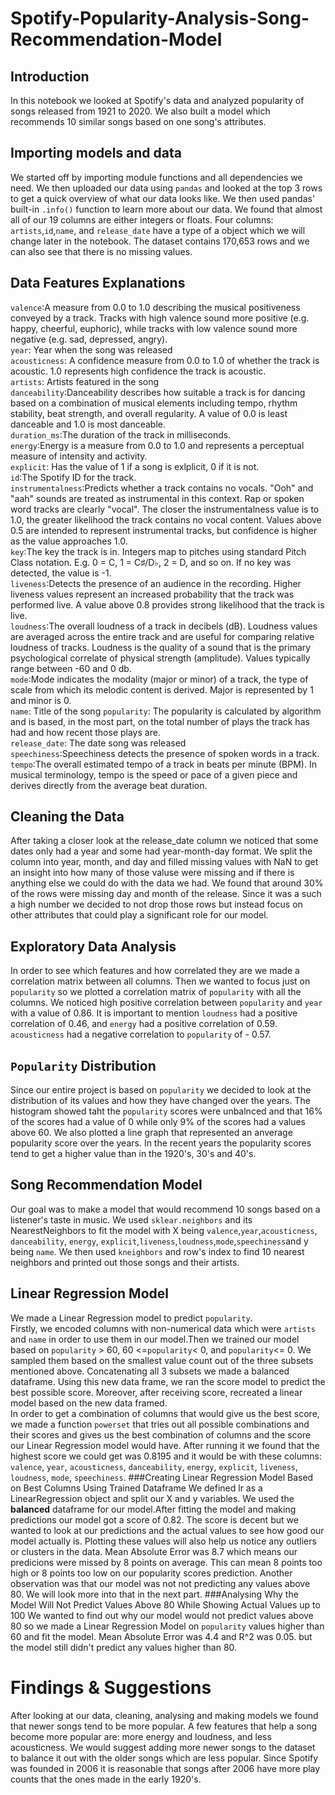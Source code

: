 # Spotify-Popularity-Analysis-Song-Recommendation-Model
## Introduction
In this notebook we looked at Spotify's data and analyzed popularity of songs released from 1921 to 2020. We also built a model which recommends 10 similar songs based on one song's attributes.
## Importing models and data
We started off by importing module functions and all dependencies we need. We then uploaded our data using `pandas` and looked at the top 3 rows to get a quick overview of what our data looks like. We then used pandas' built-in `.info()` function to learn more about our data. We found that almost all of our 19 columns are either integers or floats. Four columns: `artists`,`id`,`name`, and `release_date` have a type of a object which we will change later in the notebook. The dataset contains 170,653 rows and we can also see that there is no missing values.
## Data Features Explanations
`valence`:A measure from 0.0 to 1.0 describing the musical positiveness conveyed by a track. Tracks with high valence sound more positive (e.g. happy, cheerful, euphoric), while tracks with low valence sound more negative (e.g. sad, depressed, angry).\
`year`: Year when the song was released\
`acousticness`: A confidence measure from 0.0 to 1.0 of whether the track is acoustic. 1.0 represents high confidence the track is acoustic.\
`artists`: Artists featured in the song\
`danceability`:Danceability describes how suitable a track is for dancing based on a combination of musical elements including tempo, rhythm stability, beat strength, and overall regularity. A value of 0.0 is least danceable and 1.0 is most danceable.\
`duration_ms`:The duration of the track in milliseconds.\
`energy`:Energy is a measure from 0.0 to 1.0 and represents a perceptual measure of intensity and activity.\
`explicit`: Has the value of 1 if a song is exlplicit, 0 if it is not.\
`id`:The Spotify ID for the track.\
`instrumentalness`:Predicts whether a track contains no vocals. "Ooh" and "aah" sounds are treated as instrumental in this context. Rap or spoken word tracks are clearly "vocal". The closer the instrumentalness value is to 1.0, the greater likelihood the track contains no vocal content. Values above 0.5 are intended to represent instrumental tracks, but confidence is higher as the value approaches 1.0.\
`key`:The key the track is in. Integers map to pitches using standard Pitch Class notation. E.g. 0 = C, 1 = C♯/D♭, 2 = D, and so on. If no key was detected, the value is -1.\
`liveness`:Detects the presence of an audience in the recording. Higher liveness values represent an increased probability that the track was performed live. A value above 0.8 provides strong likelihood that the track is live.\
`loudness`:The overall loudness of a track in decibels (dB). Loudness values are averaged across the entire track and are useful for comparing relative loudness of tracks. Loudness is the quality of a sound that is the primary psychological correlate of physical strength (amplitude). Values typically range between -60 and 0 db.\
`mode`:Mode indicates the modality (major or minor) of a track, the type of scale from which its melodic content is derived. Major is represented by 1 and minor is 0.\
`name`: Title of the song
`popularity`: The popularity is calculated by algorithm and is based, in the most part, on the total number of plays the track has had and how recent those plays are.\
`release_date`: The date song was released\
`speechiness`:Speechiness detects the presence of spoken words in a track.\
`tempo`:The overall estimated tempo of a track in beats per minute (BPM). In musical terminology, tempo is the speed or pace of a given piece and derives directly from the average beat duration.
## Cleaning the Data
After taking a closer look at the release_date column we noticed that some dates only had a year and some had year-month-day format. We split the column into year, month, and day and filled missing values with NaN to get an insight into how many of those valuse were missing and if there is anything else we could do with the data we had.
We found that around 30% of the rows were missing day and month of the release. Since it was a such a high number we decided to not drop those rows but instead focus on other attributes that could play a significant role for our model.
## Exploratory Data Analysis
In order to see which features and how correlated they are we made a correlation matrix between all columns. Then we wanted to focus just on `popularity` so we plotted a correlation matrix of `popularity` with all the columns. We noticed high positive correlation between `popularity` and `year` with a value of 0.86. It is important to mention `loudness` had a positive correlation of 0.46, and `energy` had a positive correlation of 0.59.
`acousticness` had a negative correlation to `popularity` of - 0.57.
## `Popularity` Distribution
Since our entire project is based on `popularity` we decided to look at the distribution of its values and how they have changed over the years. The histogram showed taht the `popularity` scores were unbalnced and that 16% of the scores had a value of 0 while only 9% of the scores had a values above 60.  We also plotted a line graph that represented an anverage popularity score over the years. In the recent years the popularity scores tend to get a higher value than in the 1920's, 30's and 40's. 
## Song Recommendation Model 
Our goal was to make a model that would recommend 10 songs based on a listener's taste in music. We used `sklear.neighbors` and its NearestNeighbors to fit the model with X being `valence`,`year`,`acousticness`, `danceability`, `energy`, `explicit`,`liveness`,`loudness`,`mode`,`speechiness`and y being `name`. We then used `kneighbors` and row's index to find 10 nearest neighbors and printed out those songs and their artists.
## Linear Regression Model 
We made a Linear Regression model to predict `popularity`.\
Firstly, we encoded columns with non-numerical data which were `artists` and `name` in order to use them in our model.Then we trained our model based on `popularity` > 60,  60 <=`popularity`< 0, and `popularity`<= 0. We sampled them based on the smallest value count out of the three subsets mentioned above. Concatenating all 3 subsets we made a balanced dataframe. Using this new data frame, we ran the score model to predict the best possible score. Moreover, after receiving score, recreated a linear model based on the new data framed.\
In order to get a combination of columns that would give us the best score, we made a function `powerset` that tries out all possible combinations and their scores and gives us the best combination of columns and the score our Linear Regression model would have. 
After running it we found that the highest score we could get was 0.8195 and it would be with these columns: `valence`,
 `year`,
 `acousticness`,
 `danceability`,
 `energy`,
 `explicit`,
 `liveness`,
 `loudness`,
 `mode`,
 `speechiness`.
 ###Creating Linear Regression Model Based on Best Columns Using Trained Dataframe
 We defined lr as a LinearRegression object and split our X and y variables. We used the **balanced** dataframe for our model.After fitting the model and making predictions our model got a score of 0.82. The score is decent but we wanted to look at our predictions and the actual values to see how good our model actually is. Plotting these values will also help us notice any outliers or clusters in the data.
Mean Absolute Error was 8.7 which means our predicions were missed by 8 points on average. This can mean 8 points too high or 8 points too low on our popularity scores prediction. Another observation was that our model was not not predicting any values above 80. We will look more into that in the next part.
###Analysing Why the Model Will Not Predict Values Above 80 While Showing Actual Values up to 100
We wanted to find out why our model would not predict values above 80 so we made a Linear Regression Model on `popularity` values higher than 60 and fit the model. Mean Absolute Error was 4.4 and R^2 was 0.05. but the model still didn't predict any values higher than 80.
# Findings & Suggestions 
After looking at our data, cleaning, analysing and making models we found that newer songs tend to be more popular. A few features that help a song become more popular are: more energy and loudness, and less acousticness.
We would suggest adding more newer songs to the dataset to balance it out with the older songs which are less popular. Since Spotify was founded in 2006 it is reasonable that songs after 2006 have more play counts that the ones made in the early 1920's. 
